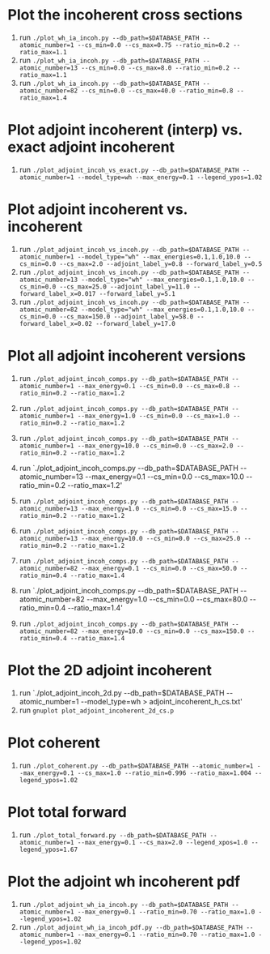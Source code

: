 # Plot the incoherent cross sections
1. run `./plot_wh_ia_incoh.py --db_path=$DATABASE_PATH --atomic_number=1 --cs_min=0.0 --cs_max=0.75 --ratio_min=0.2 --ratio_max=1.1`
2. run `./plot_wh_ia_incoh.py --db_path=$DATABASE_PATH --atomic_number=13 --cs_min=0.0 --cs_max=8.0 --ratio_min=0.2 --ratio_max=1.1`
3. run `./plot_wh_ia_incoh.py --db_path=$DATABASE_PATH --atomic_number=82 --cs_min=0.0 --cs_max=40.0 --ratio_min=0.8 --ratio_max=1.4`

# Plot adjoint incoherent (interp) vs. exact adjoint incoherent
1. run `./plot_adjoint_incoh_vs_exact.py --db_path=$DATABASE_PATH --atomic_number=1 --model_type=wh --max_energy=0.1 --legend_ypos=1.02`

# Plot adjoint incoherent vs. incoherent
1. run `./plot_adjoint_incoh_vs_incoh.py --db_path=$DATABASE_PATH --atomic_number=1 --model_type="wh" --max_energies=0.1,1.0,10.0 --cs_min=0.0 --cs_max=2.0 --adjoint_label_y=0.8 --forward_label_y=0.5`
2. run `./plot_adjoint_incoh_vs_incoh.py --db_path=$DATABASE_PATH --atomic_number=13 --model_type="wh" --max_energies=0.1,1.0,10.0 --cs_min=0.0 --cs_max=25.0 --adjoint_label_y=11.0 --forward_label_x=0.017 --forward_label_y=5.1`
3. run `./plot_adjoint_incoh_vs_incoh.py --db_path=$DATABASE_PATH --atomic_number=82 --model_type="wh" --max_energies=0.1,1.0,10.0 --cs_min=0.0 --cs_max=150.0 --adjoint_label_y=58.0 --forward_label_x=0.02 --forward_label_y=17.0`

# Plot all adjoint incoherent versions
1. run `./plot_adjoint_incoh_comps.py --db_path=$DATABASE_PATH --atomic_number=1 --max_energy=0.1 --cs_min=0.0 --cs_max=0.8 --ratio_min=0.2 --ratio_max=1.2`
2. run `./plot_adjoint_incoh_comps.py --db_path=$DATABASE_PATH --atomic_number=1 --max_energy=1.0 --cs_min=0.0 --cs_max=1.0 --ratio_min=0.2 --ratio_max=1.2`
3. run `./plot_adjoint_incoh_comps.py --db_path=$DATABASE_PATH --atomic_number=1 --max_energy=10.0 --cs_min=0.0 --cs_max=2.0 --ratio_min=0.2 --ratio_max=1.2`

4. run `./plot_adjoint_incoh_comps.py --db_path=$DATABASE_PATH --atomic_number=13 --max_energy=0.1 --cs_min=0.0 --cs_max=10.0 --ratio_min=0.2 --ratio_max=1.2'
5. run `./plot_adjoint_incoh_comps.py --db_path=$DATABASE_PATH --atomic_number=13 --max_energy=1.0 --cs_min=0.0 --cs_max=15.0 --ratio_min=0.2 --ratio_max=1.2`
6. run `./plot_adjoint_incoh_comps.py --db_path=$DATABASE_PATH --atomic_number=13 --max_energy=10.0 --cs_min=0.0 --cs_max=25.0 --ratio_min=0.2 --ratio_max=1.2`

7. run `./plot_adjoint_incoh_comps.py --db_path=$DATABASE_PATH --atomic_number=82 --max_energy=0.1 --cs_min=0.0 --cs_max=50.0 --ratio_min=0.4 --ratio_max=1.4`
8. run `./plot_adjoint_incoh_comps.py --db_path=$DATABASE_PATH --atomic_number=82 --max_energy=1.0 --cs_min=0.0 --cs_max=80.0 --ratio_min=0.4 --ratio_max=1.4'
9. run `./plot_adjoint_incoh_comps.py --db_path=$DATABASE_PATH --atomic_number=82 --max_energy=10.0 --cs_min=0.0 --cs_max=150.0 --ratio_min=0.4 --ratio_max=1.4`

# Plot the 2D adjoint incoherent
1. run `./plot_adjoint_incoh_2d.py --db_path=$DATABASE_PATH --atomic_number=1 --model_type=wh > adjoint_incoherent_h_cs.txt'
2. run `gnuplot plot_adjoint_incoherent_2d_cs.p`

# Plot coherent
1. run `./plot_coherent.py --db_path=$DATABASE_PATH --atomic_number=1 --max_energy=0.1 --cs_max=1.0 --ratio_min=0.996 --ratio_max=1.004 --legend_ypos=1.02`

# Plot total forward
1. run `./plot_total_forward.py --db_path=$DATABASE_PATH --atomic_number=1 --max_energy=0.1 --cs_max=2.0 --legend_xpos=1.0 --legend_ypos=1.67`

# Plot the adjoint wh incoherent pdf
1. run `./plot_adjoint_wh_ia_incoh.py --db_path=$DATABASE_PATH --atomic_number=1 --max_energy=0.1 --ratio_min=0.70 --ratio_max=1.0 --legend_ypos=1.02`
2. run `./plot_adjoint_wh_ia_incoh_pdf.py --db_path=$DATABASE_PATH --atomic_number=1 --max_energy=0.1 --ratio_min=0.70 --ratio_max=1.0 --legend_ypos=1.02`
